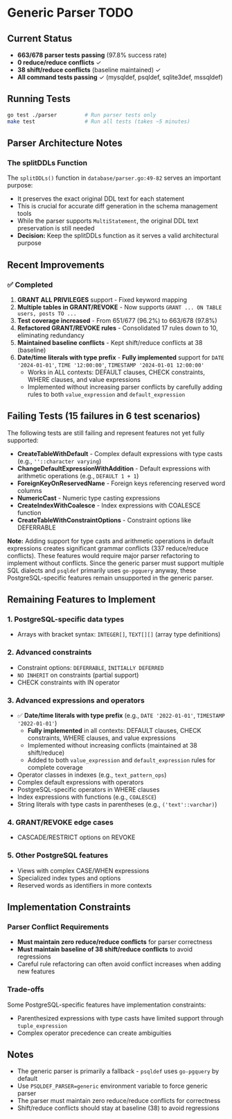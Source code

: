 # Generic Parser TODO

## Current Status

- **663/678 parser tests passing** (97.8% success rate)
- **0 reduce/reduce conflicts** ✓
- **38 shift/reduce conflicts** (baseline maintained) ✓
- **All command tests passing** ✓ (mysqldef, psqldef, sqlite3def, mssqldef)

## Running Tests

```sh
go test ./parser         # Run parser tests only
make test                # Run all tests (takes ~5 minutes)
```

## Parser Architecture Notes

### The splitDDLs Function
The `splitDDLs()` function in `database/parser.go:49-82` serves an important purpose:
- It preserves the exact original DDL text for each statement
- This is crucial for accurate diff generation in the schema management tools
- While the parser supports `MultiStatement`, the original DDL text preservation is still needed
- **Decision:** Keep the splitDDLs function as it serves a valid architectural purpose

## Recent Improvements

### ✅ Completed
1. **GRANT ALL PRIVILEGES** support - Fixed keyword mapping
2. **Multiple tables in GRANT/REVOKE** - Now supports `GRANT ... ON TABLE users, posts TO ...`
3. **Test coverage increased** - From 651/677 (96.2%) to 663/678 (97.8%)
4. **Refactored GRANT/REVOKE rules** - Consolidated 17 rules down to 10, eliminating redundancy
5. **Maintained baseline conflicts** - Kept shift/reduce conflicts at 38 (baseline)
6. **Date/time literals with type prefix** - **Fully implemented** support for `DATE '2024-01-01'`, `TIME '12:00:00'`, `TIMESTAMP '2024-01-01 12:00:00'`
   - Works in ALL contexts: DEFAULT clauses, CHECK constraints, WHERE clauses, and value expressions
   - Implemented without increasing parser conflicts by carefully adding rules to both `value_expression` and `default_expression`

## Failing Tests (15 failures in 6 test scenarios)

The following tests are still failing and represent features not yet fully supported:
- **CreateTableWithDefault** - Complex default expressions with type casts (e.g., `''::character varying`)
- **ChangeDefaultExpressionWithAddition** - Default expressions with arithmetic operations (e.g., `DEFAULT 1 + 1`)
- **ForeignKeyOnReservedName** - Foreign keys referencing reserved word columns
- **NumericCast** - Numeric type casting expressions
- **CreateIndexWithCoalesce** - Index expressions with COALESCE function
- **CreateTableWithConstraintOptions** - Constraint options like DEFERRABLE

**Note:** Adding support for type casts and arithmetic operations in default expressions creates significant grammar conflicts (337 reduce/reduce conflicts). These features would require major parser refactoring to implement without conflicts. Since the generic parser must support multiple SQL dialects and `psqldef` primarily uses `go-pgquery` anyway, these PostgreSQL-specific features remain unsupported in the generic parser.

## Remaining Features to Implement

### 1. PostgreSQL-specific data types
- Arrays with bracket syntax: `INTEGER[]`, `TEXT[][]` (array type definitions)

### 2. Advanced constraints
- Constraint options: `DEFERRABLE`, `INITIALLY DEFERRED`
- `NO INHERIT` on constraints (partial support)
- CHECK constraints with IN operator

### 3. Advanced expressions and operators
- ✅ **Date/time literals with type prefix** (e.g., `DATE '2022-01-01'`, `TIMESTAMP '2022-01-01'`)
  - **Fully implemented** in all contexts: DEFAULT clauses, CHECK constraints, WHERE clauses, and value expressions
  - Implemented without increasing conflicts (maintained at 38 shift/reduce)
  - Added to both `value_expression` and `default_expression` rules for complete coverage
- Operator classes in indexes (e.g., `text_pattern_ops`)
- Complex default expressions with operators
- PostgreSQL-specific operators in WHERE clauses
- Index expressions with functions (e.g., `COALESCE`)
- String literals with type casts in parentheses (e.g., `('text'::varchar)`)

### 4. GRANT/REVOKE edge cases
- CASCADE/RESTRICT options on REVOKE

### 5. Other PostgreSQL features
- Views with complex CASE/WHEN expressions
- Specialized index types and options
- Reserved words as identifiers in more contexts

## Implementation Constraints

### Parser Conflict Requirements
- **Must maintain zero reduce/reduce conflicts** for parser correctness
- **Must maintain baseline of 38 shift/reduce conflicts** to avoid regressions
- Careful rule refactoring can often avoid conflict increases when adding new features

### Trade-offs
Some PostgreSQL-specific features have implementation constraints:
- Parenthesized expressions with type casts have limited support through `tuple_expression`
- Complex operator precedence can create ambiguities

## Notes
- The generic parser is primarily a fallback - `psqldef` uses `go-pgquery` by default
- Use `PSQLDEF_PARSER=generic` environment variable to force generic parser
- The parser must maintain zero reduce/reduce conflicts for correctness
- Shift/reduce conflicts should stay at baseline (38) to avoid regressions
